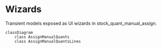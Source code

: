 # Wizards

Transient models exposed as UI wizards in stock_quant_manual_assign.

```mermaid
classDiagram
    class AssignManualQuants
    class AssignManualQuantsLines
```
